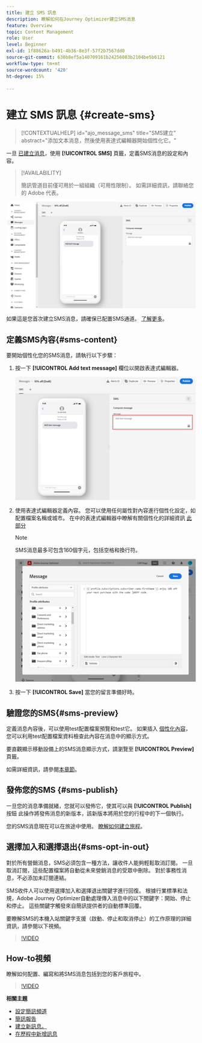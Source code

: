 ```yaml
---
title: 建立 SMS 訊息
description: 瞭解如何在Journey Optimizer建立SMS消息
feature: Overview
topic: Content Management
role: User
level: Beginner
exl-id: 1f88626a-b491-4b36-8e3f-57f2b7567dd0
source-git-commit: 630b8ef5a140709161b24256083b2104be5b6121
workflow-type: tm+mt
source-wordcount: '420'
ht-degree: 15%

---
```


# 建立 SMS 訊息 {#create-sms}

>[!CONTEXTUALHELP]
>id="ajo_message_sms"
>title="SMS建立"
>abstract="添加文本消息，然後使用表達式編輯器開始個性化它。"

一旦 [已建立消息](get-started-content.md)，使用 **[!UICONTROL SMS]** 頁籤，定義SMS消息的設定和內容。


>[!AVAILABILITY]
>
>簡訊管道目前僅可用於一組組織（可用性限制）。 如需詳細資訊，請聯絡您的 Adobe 代表。

![](assets/sms_1.png)

如果這是您首次建立SMS消息，請確保已配置SMS通道。 [了解更多](../configuration/sms-configuration.md)。

## 定義SMS內容{#sms-content}

要開始個性化您的SMS消息，請執行以下步驟：

1. 按一下 **[!UICONTROL Add text message]** 欄位以開啟表達式編輯器。

   ![](assets/sms_3.png)

1. 使用表達式編輯器定義內容。 您可以使用任何屬性對內容進行個性化設定，如配置檔案名稱或城市。 在中的表達式編輯器中瞭解有關個性化的詳細資訊 [此部分](../personalization/personalize.md)

   >[!NOTE]
   >
   > SMS消息最多可包含160個字元，包括空格和換行符。

   ![](assets/sms_2.png)

1. 按一下 **[!UICONTROL Save]** 當您的留言準備好時。

## 驗證您的SMS{#sms-preview}

定義消息內容後，可以使用test配置檔案預覽和test它。 如果插入 [個性化內容](../personalization/personalize.md)，您可以利用test配置檔案資料檢查此內容在消息中的顯示方式。

要直觀顯示移動設備上的SMS消息顯示方式，請瀏覽至 **[!UICONTROL Preview]** 頁籤。

如需詳細資訊，請參閱[本章節](../design/preview.md)。

## 發佈您的SMS {#sms-publish}

一旦您的消息準備就緒，您就可以發佈它，使其可以與 **[!UICONTROL Publish]** 按鈕 此操作將發佈消息的新版本，該新版本將用於您的行程中的下一個執行。

您的SMS消息現在可以在旅途中使用。 [瞭解如何建立旅程](../building-journeys/journey-gs.md)。

## 選擇加入和選擇退出{#sms-opt-in-out}

對於所有營銷消息，SMS必須包含一種方法，讓收件人能夠輕鬆取消訂閱。 一旦取消訂閱，這些配置檔案將自動從未來營銷消息的受眾中刪除。 對於事務性消息，不必添加未訂閱連結。

SMS收件人可以使用選擇加入和選擇退出關鍵字進行回復。 根據行業標準和法規，Adobe Journey Optimizer自動處理傳入消息中的以下關鍵字：開始、停止和停止。 這些關鍵字觸發來自簡訊提供者的自動標準回覆。

要瞭解SMS的本機入站關鍵字支援（啟動、停止和取消停止）的工作原理的詳細資訊，請參閱以下視頻。

>[!VIDEO](https://video.tv.adobe.com/v/344026?quality=12)

## How-to視頻

瞭解如何配置、編寫和將SMS消息包括到您的客戶旅程中。

>[!VIDEO](https://video.tv.adobe.com/v/344460?quality=12)

**相關主題**

* [設定簡訊頻道](../configuration/sms-configuration.md)
* [簡訊報告](../reports/journey-global-report.md#sms-global)
* [建立新訊息。](get-started-content.md)
* [在歷程中新增訊息](../building-journeys/journeys-message.md)
